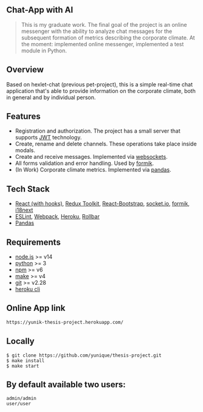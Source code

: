 ## Chat-App with AI
> This is my graduate work. The final goal of the project is an online messenger with the ability to analyze chat messages for the subsequent formation of metrics describing the corporate climate. 
At the moment: implemented online messenger, implemented a test module in Python.

## Overview
Based on hexlet-chat (previous pet-project), this is a simple real-time chat application that's able to provide information on the corporate climate, both in general and by individual person. 

## Features
- Registration and authorization. The project has a small server that supports [JWT](https://jwt.io/) technology.
- Create, rename and delete channels. These operations take place inside modals.
- Create and receive messages. Implemented via [websockets](https://socket.io/).
- All forms validation and error handling. Used by [formik](https://formik.org/).
- (In Work) Corporate climate metrics. Implemented via [pandas](https://pandas.pydata.org/).

## Tech Stack
- [React (with hooks)](https://reactjs.org/), [Redux Toolkit](https://redux-toolkit.js.org/), [React-Bootstrap](https://react-bootstrap.github.io/), [socket.io](https://socket.io/), [formik](https://formik.org/), [i18next](https://react.i18next.com/)
- [ESLint](https://eslint.org/), [Webpack](https://webpack.js.org/), [Heroku](https://heroku.com/), [Rollbar](https://rollbar.com/)
- [Pandas](https://pandas.pydata.org/)


## Requirements
- [node.js](https://nodejs.org/) >= v14
- [python](https://www.python.org/) >= 3
- [npm](https://www.npmjs.com/) >= v6
- [make](https://www.gnu.org/software/make/) >= v4
- [git](https://git-scm.com/) >= v2.28
- [heroku cli](https://devcenter.heroku.com/articles/getting-started-with-nodejs#set-up)

## Online App link
```sh
https://yunik-thesis-project.herokuapp.com/
```

## Locally
```
$ git clone https://github.com/yunique/thesis-project.git
$ make install
$ make start
```

## By default available two users:
```
admin/admin
user/user
```
